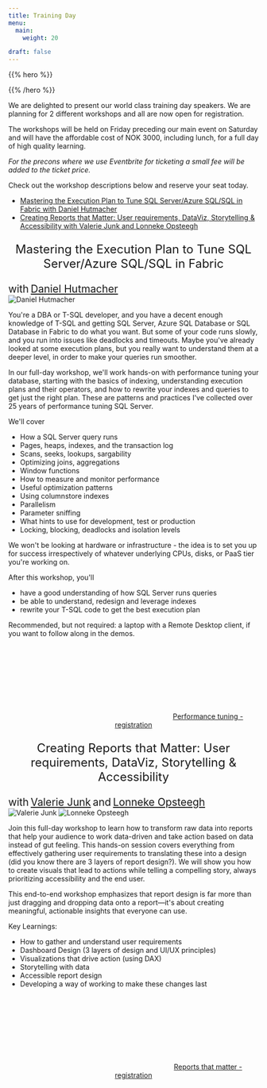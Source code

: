 ```yaml
---
title: Training Day
menu:
  main:
    weight: 20

draft: false
---
```


{{% hero %}}
<!-- TODO: filter and search -->
{{% /hero %}}
<div class="text-container">
<p>
We are delighted to present our world class training day speakers. We are planning for 2 different workshops and all are now open for registration.
</p>
<p>
The workshops will be held on Friday preceding our main event on Saturday and will have the affordable cost of NOK 3000, including lunch, for a full day of high quality learning. 
</p>
<p><i>For the precons where we use Eventbrite for ticketing a small fee will be added to the ticket price.</i></p>
<p>
Check out the workshop descriptions below and reserve your seat today.
<ul>
  <li><a href="#mastertuning">Mastering the Execution Plan to Tune SQL Server/Azure SQL/SQL in Fabric with Daniel Hutmacher</a></li>
  <li><a href="#creatingreports">Creating Reports that Matter: User requirements, DataViz, Storytelling & Accessibility with Valerie Junk and Lonneke Opsteegh</a></li>
</ul>
</p>
</div>
<div id="mastertuning" class="text-container">
<div class="workshop-container">
<p style="text-align: center; font-size: 1.5rem;">
Mastering the Execution Plan to Tune SQL Server/Azure SQL/SQL in Fabric 
</p>
<div class="speaker-info">
    <div class="speaker-names">
        <span style="font-size: 1.3rem;">with</span>
        <a href="https://sessionize.com/daniel-hutmacher" target="_blank" style="font-size: 1.3rem;">Daniel Hutmacher</a>
    </div>
    <img src="/images/trainingday/daniel-hutmacher.jpg" alt="Daniel Hutmacher">
</div>
<p>
You're a DBA or T-SQL developer, and you have a decent enough knowledge of T-SQL and getting SQL Server, Azure SQL Database or SQL Database in Fabric to do what you want. But some of your code runs slowly, and you run into issues like deadlocks and timeouts. Maybe you've already looked at some execution plans, but you really want to understand them at a deeper level, in order to make your queries run smoother.
  
In our full-day workshop, we'll work hands-on with performance tuning your database, starting with the basics of indexing, understanding execution plans and their operators, and how to rewrite your indexes and queries to get just the right plan. These are patterns and practices I've collected over 25 years of performance tuning SQL Server.

We'll cover

* How a SQL Server query runs
* Pages, heaps, indexes, and the transaction log
* Scans, seeks, lookups, sargability
* Optimizing joins, aggregations
* Window functions
* How to measure and monitor performance
* Useful optimization patterns
* Using columnstore indexes
* Parallelism
* Parameter sniffing
* What hints to use for development, test or production
* Locking, blocking, deadlocks and isolation levels

We won't be looking at hardware or infrastructure - the idea is to set you up for success irrespectively of whatever underlying CPUs, disks, or PaaS tier you're working on.

After this workshop, you'll

* have a good understanding of how SQL Server runs queries
* be able to understand, redesign and leverage indexes
* rewrite your T-SQL code to get the best execution plan

Recommended, but not required: a laptop with a Remote Desktop client, if you want to follow along in the demos.
</p>
<p style="text-align:center;">
<a class="btn primary btn-lg" href="https://datasatoslo25-performance-tune.eventbrite.com" target="_blank">
    <svg class="icon icon-ticket"><use xlink:href="#ticket"></use></svg>Performance tuning - registration
</a>
</p>
</div>
</div>
<div id="creatingreports" class="text-container">
<div class="workshop-container">
<p style="text-align: center; font-size: 1.5rem;">
Creating Reports that Matter: User requirements, DataViz, Storytelling & Accessibility
</p>
<div class="speaker-info">
    <div class="speaker-names">
        <span style="font-size: 1.3rem;">with</span>
        <a href="https://sessionize.com/valerie-junk" style="font-size: 1.3rem;">Valerie Junk</a>
        <span style="font-size: 1.3rem;">and</span>
        <a href="https://sessionize.com/lonneke-opsteegh" style="font-size: 1.3rem;">Lonneke Opsteegh</a>
    </div>
    <img src="/images/trainingday/valerie-junk.png" alt="Valerie Junk">
    <img src="/images/trainingday/lonneke-opsteegh.jpg" alt="Lonneke Opsteegh">
</div>
<p>
Join this full-day workshop to learn how to transform raw data into reports that help your audience to work data-driven and take action based on data instead of gut feeling. This hands-on session covers everything from effectively gathering user requirements to translating these into a design (did you know there are 3 layers of report design?). We will show you how to create visuals that lead to actions while telling a compelling story, always prioritizing accessibility and the end user.

This end-to-end workshop emphasizes that report design is far more than just dragging and dropping data onto a report—it's about creating meaningful, actionable insights that everyone can use.

Key Learnings:

* How to gather and understand user requirements
* Dashboard Design (3 layers of design and UI/UX principles)
* Visualizations that drive action (using DAX)
* Storytelling with data
* Accessible report design
* Developing a way of working to make these changes last

</p>
<p style="text-align:center;">
<a class="btn primary btn-lg" href="https://datasatoslo25-reports-that-matter.eventbrite.com" target="_blank">
    <svg class="icon icon-ticket"><use xlink:href="#ticket"></use></svg>Reports that matter - registration
</a>
</p>
</div>
</div>
<br><br>